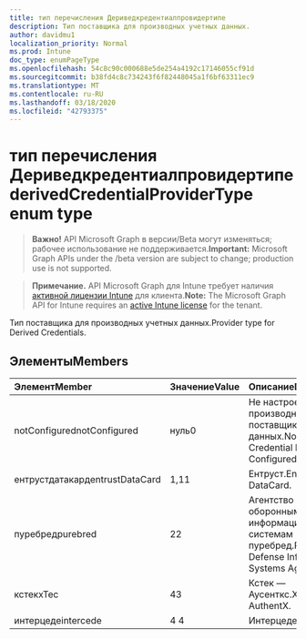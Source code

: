 ```yaml
---
title: тип перечисления Дериведкредентиалпровидертипе
description: Тип поставщика для производных учетных данных.
author: davidmu1
localization_priority: Normal
ms.prod: Intune
doc_type: enumPageType
ms.openlocfilehash: 54c8c90c000688e5de254a4192c17146055cf91d
ms.sourcegitcommit: b38fd4c8c734243f6f82448045a1f6bf63311ec9
ms.translationtype: MT
ms.contentlocale: ru-RU
ms.lasthandoff: 03/18/2020
ms.locfileid: "42793375"
---
```

# <a name="derivedcredentialprovidertype-enum-type"></a><span data-ttu-id="eaf68-103">тип перечисления Дериведкредентиалпровидертипе</span><span class="sxs-lookup"><span data-stu-id="eaf68-103">derivedCredentialProviderType enum type</span></span>

> <span data-ttu-id="eaf68-104">**Важно!** API Microsoft Graph в версии/Beta могут изменяться; рабочее использование не поддерживается.</span><span class="sxs-lookup"><span data-stu-id="eaf68-104">**Important:** Microsoft Graph APIs under the /beta version are subject to change; production use is not supported.</span></span>

> <span data-ttu-id="eaf68-105">**Примечание.** API Microsoft Graph для Intune требует наличия [активной лицензии Intune](https://go.microsoft.com/fwlink/?linkid=839381) для клиента.</span><span class="sxs-lookup"><span data-stu-id="eaf68-105">**Note:** The Microsoft Graph API for Intune requires an [active Intune license](https://go.microsoft.com/fwlink/?linkid=839381) for the tenant.</span></span>

<span data-ttu-id="eaf68-106">Тип поставщика для производных учетных данных.</span><span class="sxs-lookup"><span data-stu-id="eaf68-106">Provider type for Derived Credentials.</span></span>

## <a name="members"></a><span data-ttu-id="eaf68-107">Элементы</span><span class="sxs-lookup"><span data-stu-id="eaf68-107">Members</span></span>
|<span data-ttu-id="eaf68-108">Элемент</span><span class="sxs-lookup"><span data-stu-id="eaf68-108">Member</span></span>|<span data-ttu-id="eaf68-109">Значение</span><span class="sxs-lookup"><span data-stu-id="eaf68-109">Value</span></span>|<span data-ttu-id="eaf68-110">Описание</span><span class="sxs-lookup"><span data-stu-id="eaf68-110">Description</span></span>|
|:---|:---|:---|
|<span data-ttu-id="eaf68-111">notConfigured</span><span class="sxs-lookup"><span data-stu-id="eaf68-111">notConfigured</span></span>|<span data-ttu-id="eaf68-112">нуль</span><span class="sxs-lookup"><span data-stu-id="eaf68-112">0</span></span>|<span data-ttu-id="eaf68-113">Не настроен производный поставщик учетных данных.</span><span class="sxs-lookup"><span data-stu-id="eaf68-113">No Derived Credential Provider Configured.</span></span>|
|<span data-ttu-id="eaf68-114">ентрустдатакард</span><span class="sxs-lookup"><span data-stu-id="eaf68-114">entrustDataCard</span></span>|<span data-ttu-id="eaf68-115">1,1</span><span class="sxs-lookup"><span data-stu-id="eaf68-115">1</span></span>|<span data-ttu-id="eaf68-116">Ентруст.</span><span class="sxs-lookup"><span data-stu-id="eaf68-116">Entrust DataCard.</span></span>|
|<span data-ttu-id="eaf68-117">пуребред</span><span class="sxs-lookup"><span data-stu-id="eaf68-117">purebred</span></span>|<span data-ttu-id="eaf68-118">2</span><span class="sxs-lookup"><span data-stu-id="eaf68-118">2</span></span>|<span data-ttu-id="eaf68-119">Агентство по оборонным информационным системам пуребред.</span><span class="sxs-lookup"><span data-stu-id="eaf68-119">Purebred - Defense Information Systems Agency.</span></span>|
|<span data-ttu-id="eaf68-120">кстек</span><span class="sxs-lookup"><span data-stu-id="eaf68-120">xTec</span></span>|<span data-ttu-id="eaf68-121">4</span><span class="sxs-lookup"><span data-stu-id="eaf68-121">3</span></span>|<span data-ttu-id="eaf68-122">Кстек — Аусенткс.</span><span class="sxs-lookup"><span data-stu-id="eaf68-122">Xtec - AuthentX.</span></span>|
|<span data-ttu-id="eaf68-123">интерцеде</span><span class="sxs-lookup"><span data-stu-id="eaf68-123">intercede</span></span>|<span data-ttu-id="eaf68-124">4 </span><span class="sxs-lookup"><span data-stu-id="eaf68-124">4</span></span>|<span data-ttu-id="eaf68-125">Интерцеде.</span><span class="sxs-lookup"><span data-stu-id="eaf68-125">Intercede.</span></span>|



